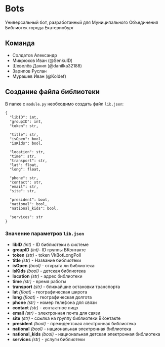# Bots
Универсальный бот, разработанный для Муниципального Объединения Библиотек города Екатеринбург

## Команда
* Солдатов Александр
* Микрюков Иван (@SenkuID)
* Шевелёв Данил (@danilka32188)
* Зарипов Руслан
* Мурашев Иван (@Koldef)

## Создание файла библиотеки
В папке с `module.py` необходимо создать файл `lib.json`:

```
{
  "libID": int,
  "groupID": int,
  "token": str,

  "title": str,
  "isOpen": bool,
  "isKids": bool,

  "location": str,
  "time": str,
  "transport": str,
  "lat": float,
  "long": float,

  "phone": str,
  "contact": str,
  "email": str,
  "site": str,

  "president": bool,
  "national": bool,
  "national_kids": bool,

  "services": str
}
```

### Значение параметров `lib.json`
* **libID** *(int)* - ID библиотеки в системе
* **groupID** *(int)*- ID группы ВКонтакте
* **token** *(str)* - token VkBotLongPoll
* **title** *(str)* - Название библиотеки
* **isOpen** *(bool)* - открыта ли библиотека
* **isKids** *(bool)* - детская библиотека
* **location** *(str)* - адрес библиотеки
* **time** *(str)* - время работы
* **transport** *(str)* - ближайшие остановки транспорта
* **lat** *(float)* - географическая широта
* **long** *(float)* - географическая долгота
* **phone** *(str)* - номер телефона для связи
* **contact** *(str)* - контактное лицо
* **email** *(str)* - электронная почта для связи
* **site** *(str)* - ссылка на группу библиотеки ВКонтакте
* **president** *(bool)* - президентская электронная библиотека
* **national** *(bool)* - национальная электронная библиотека
* **national_kids** *(bool)* - национальная детская электронная библиотека
* **services** *(str)* - услуги библиотеки
